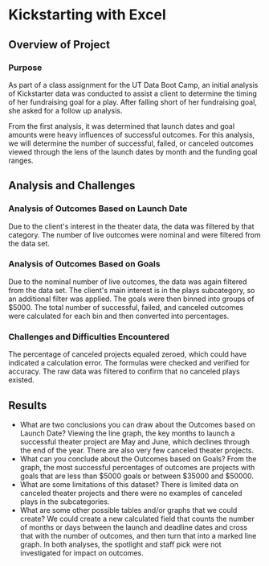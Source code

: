 # Kickstarting with Excel

## Overview of Project

### Purpose
As part of a class assignment for the UT Data Boot Camp, an initial analysis of Kickstarter data was conducted to assist a client to determine the timing of her fundraising goal for a play.  After falling short of her fundraising goal, she asked for a follow up analysis. 

From the first analysis, it was determined that launch dates and goal amounts were heavy influences of successful outcomes.  For this analysis, we will determine the number of successful, failed, or canceled outcomes viewed through the lens of the launch dates by month and the funding goal ranges.

## Analysis and Challenges

### Analysis of Outcomes Based on Launch Date
Due to the client's interest in the theater data, the data was filtered by that category.  The number of live outcomes were nominal and were filtered from the data set.  
### Analysis of Outcomes Based on Goals
Due to the nominal number of live outcomes, the data was again filtered from the data set.  The client's main interest is in the plays subcategory, so an additional filter was applied.  The goals were then binned into groups of $5000.  The total number of successful, failed, and canceled outcomes were calculated for each bin and then converted into percentages.
### Challenges and Difficulties Encountered
The percentage of canceled projects equaled zeroed, which could have indicated a calculation error.  The formulas were checked and verified for accuracy.  The raw data was filtered to confirm that no canceled plays existed. 
## Results

- What are two conclusions you can draw about the Outcomes based on Launch Date?
Viewing the line graph, the key months to launch a successful theater project are May and June, which declines through the end of the year.  There are also very few canceled theater projects. 
- What can you conclude about the Outcomes based on Goals?
From the graph, the most successful percentages of outcomes are projects with goals that are less than $5000 goals or between $35000 and $50000. 
- What are some limitations of this dataset?
There is limited data on canceled theater projects and there were no examples of canceled plays in the subcategories.  
- What are some other possible tables and/or graphs that we could create?
We could create a new calculated field that counts the number of months or days between the launch and deadline dates and cross that with the number of outcomes, and then turn that into a marked line graph.  In both analyses, the spotlight and staff pick were not investigated for impact on outcomes. 
